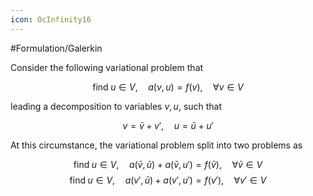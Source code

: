 ```yaml
---
icon: OcInfinity16
---
```


#Formulation/Galerkin 

Consider the following variational problem that

$$
\textrm{find} \; u \in V,\quad a(v,u) = f(v), \quad \forall v \in V
$$

leading a decomposition to variables $v,u$, such that

$$
v = \bar v + v', \quad u = \bar u + u'
$$

At this circumstance, the variational problem split into two problems as

$$
\textrm{find} \; u \in V, \quad a(\bar v, \bar u) + a(\bar v, u') = f(\bar v), \quad \forall \bar v \in V
$$
$$
\textrm{find} \; u \in V, \quad a(v', \bar u) + a(v', u') = f(v'), \quad \forall v' \in V
$$
